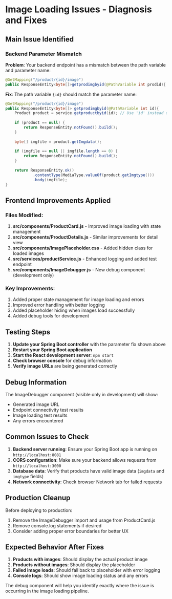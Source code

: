 # Image Loading Issues - Diagnosis and Fixes

## Main Issue Identified

### Backend Parameter Mismatch
**Problem**: Your backend endpoint has a mismatch between the path variable and parameter name:
```java
@GetMapping("/product/{id}/image")
public ResponseEntity<byte[]>getprodimgbyid(@PathVariable int prodid){
```

**Fix**: The path variable `{id}` should match the parameter name:
```java
@GetMapping("/product/{id}/image")
public ResponseEntity<byte[]> getprodimgbyid(@PathVariable int id){
    Product product = service.getproductbyid(id); // Use 'id' instead of 'prodid'
    
    if (product == null) {
        return ResponseEntity.notFound().build();
    }
    
    byte[] imgfile = product.getImgdata();
    
    if (imgfile == null || imgfile.length == 0) {
        return ResponseEntity.notFound().build();
    }
    
    return ResponseEntity.ok()
            .contentType(MediaType.valueOf(product.getImgtype()))
            .body(imgfile);
}
```

## Frontend Improvements Applied

### Files Modified:
1. **src/components/ProductCard.js** - Improved image loading with state management
2. **src/components/ProductDetails.js** - Similar improvements for detail view
3. **src/components/ImagePlaceholder.css** - Added hidden class for loaded images
4. **src/services/productService.js** - Enhanced logging and added test endpoint
5. **src/components/ImageDebugger.js** - New debug component (development only)

### Key Improvements:
1. Added proper state management for image loading and errors
2. Improved error handling with better logging
3. Added placeholder hiding when images load successfully
4. Added debug tools for development

## Testing Steps

1. **Update your Spring Boot controller** with the parameter fix shown above
2. **Restart your Spring Boot application**
3. **Start the React development server**: `npm start`
4. **Check browser console** for debug information
5. **Verify image URLs** are being generated correctly

## Debug Information

The ImageDebugger component (visible only in development) will show:
- Generated image URL
- Endpoint connectivity test results
- Image loading test results
- Any errors encountered

## Common Issues to Check

1. **Backend server running**: Ensure your Spring Boot app is running on `http://localhost:8081`
2. **CORS configuration**: Make sure your backend allows requests from `http://localhost:3000`
3. **Database data**: Verify that products have valid image data (`imgdata` and `imgtype` fields)
4. **Network connectivity**: Check browser Network tab for failed requests

## Production Cleanup

Before deploying to production:
1. Remove the ImageDebugger import and usage from ProductCard.js
2. Remove console.log statements if desired
3. Consider adding proper error boundaries for better UX

## Expected Behavior After Fixes

1. **Products with images**: Should display the actual product image
2. **Products without images**: Should display the placeholder
3. **Failed image loads**: Should fall back to placeholder with error logging
4. **Console logs**: Should show image loading status and any errors

The debug component will help you identify exactly where the issue is occurring in the image loading pipeline.